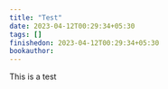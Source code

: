 ```yaml
---
title: "Test"
date: 2023-04-12T00:29:34+05:30
tags: []
finishedon: 2023-04-12T00:29:34+05:30
bookauthor:
---
```

This is a test
